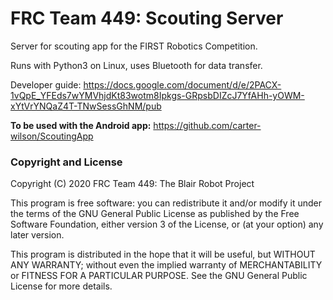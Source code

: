 # FRC Team 449: Scouting Server
Server for scouting app for the FIRST Robotics Competition.

Runs with Python3 on Linux, uses Bluetooth for data transfer.

Developer guide: https://docs.google.com/document/d/e/2PACX-1vQpE_YFEds7wYMVhjdKt83wotm8Ipkgs-GRpsbDIZcJ7YfAHh-yOWM-xYtVrYNQaZ4T-TNwSessGhNM/pub

__To be used with the Android app:__ https://github.com/carter-wilson/ScoutingApp


### Copyright and License
Copyright (C) 2020 FRC Team 449: The Blair Robot Project

This program is free software: you can redistribute it and/or modify it under the terms of the GNU General Public License as published by the Free Software Foundation, either version 3 of the License, or (at your option) any later version.

This program is distributed in the hope that it will be useful, but WITHOUT ANY WARRANTY; without even the implied warranty of MERCHANTABILITY or FITNESS FOR A PARTICULAR PURPOSE. See the GNU General Public License for more details.
